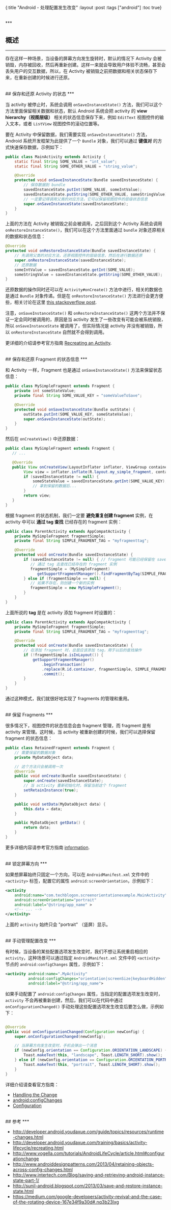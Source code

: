 {:title "Android - 处理配置发生改变"
 :layout :post
 :tags  ["android"]
 :toc true}

<br>
***
<br>

## 概述
***

存在这样一种场景，当设备的屏幕方向发生旋转时，默认的情况下 Activity 会被销毁，内存被回收，然后再重新创建。这样一来就会导致用户体验不流畅，甚至会丢失用户的交互数据，所以，在 Activity 被销毁之前把数据和相关状态保存下来，在重新创建的时候进行还原。

<br>
## 保存和还原 Activity 的状态
***

当 activity 被停止时，系统会调用 `onSaveInstanceState()` 方法，我们可以这个方法里面保留相关数据和状态，默认 Android 系统会把 activity 的 **view hierarchy（视图层级）** 相关的状态信息保存下来，例如 `EditText` 视图控件的输入文本，或者 `ListView` 视图控件的滚动位置等。

要在 Activity 中保留数据，我们需要实现 `onSaveInstanceState()` 方法，Android 系统开发框架为此提供了一个 `Bundle` 对象，我们可以通过 **键值对** 的方式快速保存数据，示例如下：

```java
public class MainActivity extends Activity {
    static final String SOME_VALUE = "int_value";
    static final String SOME_OTHER_VALUE = "string_value";

    @Override
    protected void onSaveInstanceState(Bundle savedInstanceState) {
        // 保存数据到 bundle
        savedInstanceState.putInt(SOME_VALUE, someIntValue);
        savedInstanceState.putString(SOME_OTHER_VALUE, someStringValue);
        // 一定要记得调用父类的对应方法，它可以保留视图控件的层级状态信息
        super.onSaveInstanceState(savedInstanceState);
    }
}
```

上面的方法在 Activity 被销毁之前会被调用，之后回到这个 Activity 系统会调用 `onRestoreInstanceState()`，我们可以在这个方法里面通过 `bundle` 对象还原相关的数据和状态信息：

```java
@Override
protected void onRestoreInstanceState(Bundle savedInstanceState) {
    // 先调用父类的对应方法，还原视图控件的层级信息，然后在进行数据还原
    super.onRestoreInstanceState(savedInstanceState);
    // 还原数据
    someIntValue = savedInstanceState.getInt(SOME_VALUE);
    someStringValue = savedInstanceState.getString(SOME_OTHER_VALUE);
}
```

还原数据的操作同时还可以在 `Activity#onCreate()` 方法中进行，相关的数据也是通过 `Bundle` 对象传递。但是在 `onRestoreInstanceState()` 方法进行会更方便些，相关讨论在这里 [this stackoverflow post](http://stackoverflow.com/a/14676555/313399).

注意，`onSaveInstanceState()` 和 `onRestoreInstanceState()` 这两个方法并不保证一定会同时被调用的，原因是当 activity 发生了一些改变有可能会被系统销毁，所以 `onSaveInstanceState` 被调用了，但实际情况是 activity 并没有被销毁，所以 `onRestoreInstanceState` 自然就不会得到调用。

更详细的介绍请参考官方指南 [Recreating an Activity](http://developer.android.youdaxue.com/training/basics/activity-lifecycle/recreating.html).

<br>
## 保存和还原 Fragment 的状态信息
***

和 Activity 一样，Fragment 也是通过 `onSaveInstanceState()` 方法来保留状态信息：

```java
public class MySimpleFragment extends Fragment {
    private int someStateValue;
    private final String SOME_VALUE_KEY = "someValueToSave";

    @Override
    protected void onSaveInstanceState(Bundle outState) {
        outState.putInt(SOME_VALUE_KEY, someStateValue);
        super.onSaveInstanceState(outState);
    }
}
```

然后在 `onCreateView()` 中还原数据：

```java
public class MySimpleFragment extends Fragment {
   // ...

   @Override
   public View onCreateView(LayoutInflater inflater, ViewGroup container, Bundle savedInstanceState) {
        View view = inflater.inflate(R.layout.my_simple_fragment, container, false);
        if (savedInstanceState != null) {
            someStateValue = savedInstanceState.getInt(SOME_VALUE_KEY);
            // 拿到保留的数据后...
        }
        return view;
   }
}
```

根据 fragment 的状态机制，我们一定要 **避免重复创建 fragment** 实例，在 activity 中可以 **通过 tag 查找** 已经存在的 fragment 实例：

```java
public class ParentActivity extends AppCompatActivity {
    private MySimpleFragment fragmentSimple;
    private final String SIMPLE_FRAGMENT_TAG = "myfragmenttag";

    @Override
    protected void onCreate(Bundle savedInstanceState) {
        if (savedInstanceState != null) { // fragment 可能已经保留在 savedInstanceState 中
           // 通过 tag 去查找已经存在的 fragment 实例
           fragmentSimple = (MySimpleFragment)  
              getSupportFragmentManager().findFragmentByTag(SIMPLE_FRAGMENT_TAG);
        } else if (fragmentSimple == null) {
           // 如果不存在，则创建一个新的实例
           fragmentSimple = new MySimpleFragment();
        }
    }
}
```

上面所说的 **tag** 是在 activity 添加 fragment 时设置的：

```java
public class ParentActivity extends AppCompatActivity {
    private MySimpleFragment fragmentSimple;
    private final String SIMPLE_FRAGMENT_TAG = "myfragmenttag";

    @Override
    protected void onCreate(Bundle savedInstanceState) {
        // 在添加 fragment 时，总是应该添加 tag，用于以后的查找操作
        if (!fragmentSimple.isInLayout()) {
            getSupportFragmentManager()
                .beginTransaction()
                .replace(R.id.container, fragmentSimple, SIMPLE_FRAGMENT_TAG)
                .commit();
        }
    }
}
```

通过这种模式，我们就很好地实现了 fragments 的管理和重用。

<br>
## 保留 Fragments
***

很多情况下，视图控件的状态信息会由 fragment 管理，而 fragment 是有 activity 来管理。这时候，当 activity 被重新创建的时候，我们可以选择保留 fragment 的状态信息：

```java
public class RetainedFragment extends Fragment {
    // 需要保留的数据对象
    private MyDataObject data;

    // 这个方法只会被调用一次
    @Override
    public void onCreate(Bundle savedInstanceState) {
        super.onCreate(savedInstanceState);
        // 当 activity 重新初始化时，保留当前这个 fragment
        setRetainInstance(true);
    }

    public void setData(MyDataObject data) {
        this.data = data;
    }

    public MyDataObject getData() {
        return data;
    }
}
```

更多详细内容请参考官方指南 [information](http://developer.android.youdaxue.com/guide/topics/resources/runtime-changes.html#RetainingAnObject).

<br>
## 锁定屏幕方向
***

如果想屏幕始终只固定一个方向，可以在 `AndroidManifest.xml` 文件中的 `<activity>` 标签，配置它的属性 `android:screenOrientation`，示例如下：

```xml
<activity
    android:name="com.techblogon.screenorientationexample.MainActivity"
    android:screenOrientation="portrait"
    android:label="@string/app_name" >
    <!-- ... -->
</activity>
```

上面的 `activity` 始终只会 "portrait" （竖屏）显示。

<br>
## 手动管理配置改变
***

有时候，当设备的某些配置选项发生改变时，我们不想让系统重启相应的 `activity`，这种场景可以通过指定 `AndroidManifest.xml` 文件中的 `<activity>` 节点的 `android:configChanges` 属性，示例如下：

```xml
<activity android:name=".MyActivity"
          android:configChanges="orientation|screenSize|keyboardHidden"
          android:label="@string/app_name">
```

如果手动配置了 `android:configChanges` 属性，当指定的配置选项发生改变时，`activity` 不会再被重新创建，然后，我们可以在代码中通过 `onConfigurationChanged()` 手动处理这些配置选项发生改变后要怎么做，示例如下：

```java

@Override
public void onConfigurationChanged(Configuration newConfig) {
    super.onConfigurationChanged(newConfig);

    // 当屏幕方向发生改变时，手机会弹出一个消息
    if (newConfig.orientation == Configuration.ORIENTATION_LANDSCAPE) {
        Toast.makeText(this, "landscape", Toast.LENGTH_SHORT).show();
    } else if (newConfig.orientation == Configuration.ORIENTATION_PORTRAIT){
        Toast.makeText(this, "portrait", Toast.LENGTH_SHORT).show();
    }
}
```

详细介绍请查看官方指南：
* [Handling the Change](http://developer.android.youdaxue.com/guide/topics/resources/runtime-changes.html#HandlingTheChange)
* [android:configChanges](http://developer.android.youdaxue.com/guide/topics/manifest/activity-element.html#config)
* [Configuration](http://developer.android.youdaxue.com/reference/android/content/res/Configuration.html)

<br>
## 参考
***

* <http://developer.android.youdaxue.com/guide/topics/resources/runtime-changes.html>
* <http://developer.android.youdaxue.com/training/basics/activity-lifecycle/recreating.html>
* <http://www.vogella.com/tutorials/AndroidLifeCycle/article.html#configurationchange>
* <http://www.androiddesignpatterns.com/2013/04/retaining-objects-across-config-changes.html>
* <http://www.intertech.com/Blog/saving-and-retrieving-android-instance-state-part-1/>
* <http://sunil-android.blogspot.com/2013/03/save-and-restore-instance-state.html>
* <https://medium.com/google-developers/activity-revival-and-the-case-of-the-rotating-device-167e34f9a30d#.nq3b23lxg>
